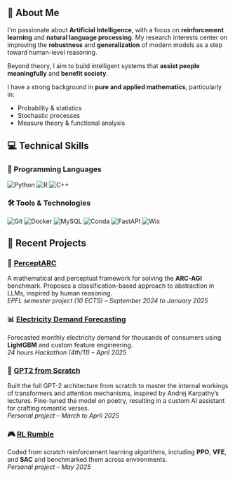 ## 👋 About Me

I'm passionate about **Artificial Intelligence**, with a focus on **reinforcement learning** and **natural language processing**. My research interests center on improving the **robustness** and **generalization** of modern models as a step toward human-level reasoning.

Beyond theory, I aim to build intelligent systems that **assist people meaningfully** and **benefit society**.

I have a strong background in **pure and applied mathematics**, particularly in:

- Probability & statistics  
- Stochastic processes  
- Measure theory & functional analysis


## 💻 Technical Skills

### 🧠 Programming Languages
![Python](https://img.shields.io/badge/Python-3670A0?style=flat&logo=python&logoColor=ffdd54)
![R](https://img.shields.io/badge/R-276DC3?style=flat&logo=r&logoColor=white)
![C++](https://img.shields.io/badge/C++-00599C?style=flat&logo=c%2B%2B&logoColor=white)

### 🛠️ Tools & Technologies
![Git](https://img.shields.io/badge/Git-F05032?style=flat&logo=git&logoColor=white)
![Docker](https://img.shields.io/badge/Docker-2496ED?style=flat&logo=docker&logoColor=white)
![MySQL](https://img.shields.io/badge/MySQL-4479A1?style=flat&logo=mysql&logoColor=white)
![Conda](https://img.shields.io/badge/conda-44A833?style=flat&logo=anaconda&logoColor=white)
![FastAPI](https://img.shields.io/badge/FastAPI-009688?style=flat&logo=fastapi&logoColor=white)
![Wix](https://img.shields.io/badge/Wix-000000?style=flat&logo=wix&logoColor=white)

## 🚀 Recent Projects

### 📌 [PerceptARC](https://github.com/Drykx/PerceptARC)
A mathematical and perceptual framework for solving the **ARC-AGI** benchmark. Proposes a classification-based approach to abstraction in LLMs, inspired by human reasoning.  
*EPFL semester project (10 ECTS) – September 2024 to January 2025*

### 📊 [Electricity Demand Forecasting](https://github.com/Drykx/Hackathon2025-ETH)
Forecasted monthly electricity demand for thousands of consumers using **LightGBM** and custom feature engineering.  
*24 hours Hackathon (4th/11) – April 2025*

### 🤖 [GPT2 from Scratch](https://github.com/Drykx/GPT2-Scratch)
Built the full GPT-2 architecture from scratch to master the internal workings of transformers and attention mechanisms, inspired by Andrej Karpathy’s lectures.
Fine-tuned the model on poetry, resulting in a custom AI assistant for crafting romantic verses.<br>
*Personal project – March to April 2025*

### 🎮 [RL Rumble](https://github.com/Drykx/RL-Rumble)
Coded from scratch reinforcement learning algorithms, including **PPO**, **VFE**, and **SAC** and benchmarked them across environments.  
*Personal project – May 2025*


